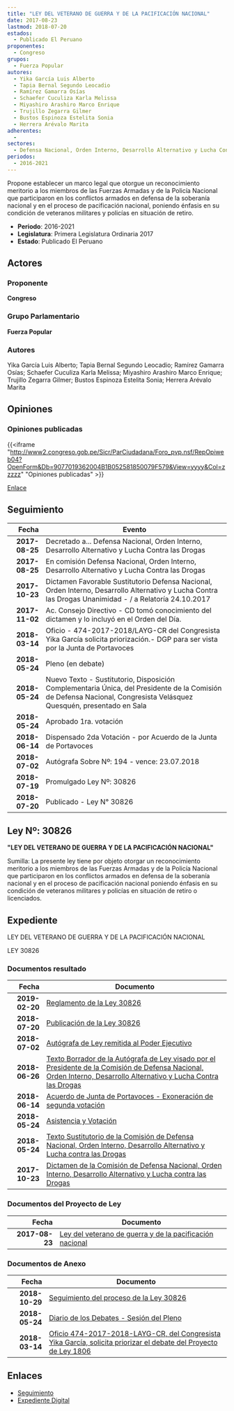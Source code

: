 ```yaml
---
title: "LEY DEL VETERANO DE GUERRA Y DE LA PACIFICACIÓN NACIONAL"
date: 2017-08-23
lastmod: 2018-07-20
estados: 
  - Publicado El Peruano
proponentes: 
  - Congreso
grupos: 
  - Fuerza Popular
autores: 
  - Yika García Luis Alberto
  - Tapia Bernal Segundo Leocadio
  - Ramírez Gamarra Osías
  - Schaefer Cuculiza Karla Melissa
  - Miyashiro Arashiro Marco Enrique
  - Trujillo Zegarra Gilmer
  - Bustos Espinoza Estelita Sonia
  - Herrera Arévalo Marita
adherentes: 
  - 
sectores: 
  - Defensa Nacional, Orden Interno, Desarrollo Alternativo y Lucha Contra las Drogas
periodos: 
  - 2016-2021
---
```


Propone establecer un marco legal que otorgue un reconocimiento meritorio a los miembros de las Fuerzas Armadas y de la Policía Nacional que participaron en los conflictos armados en defensa de la soberanía nacional y en el proceso de pacificación nacional, poniendo énfasis en su condición de veteranos militares y policías en situación de retiro.

- **Periodo**: 2016-2021
- **Legislatura**: Primera Legislatura Ordinaria 2017
- **Estado**: Publicado El Peruano

## Actores

### Proponente

**Congreso**

### Grupo Parlamentario

**Fuerza Popular**

### Autores

Yika García Luis Alberto; Tapia Bernal Segundo Leocadio; Ramírez Gamarra Osías; Schaefer Cuculiza Karla Melissa; Miyashiro Arashiro Marco Enrique; Trujillo Zegarra Gilmer; Bustos Espinoza Estelita Sonia; Herrera Arévalo Marita


## Opiniones

### Opiniones publicadas

{{<iframe "http://www2.congreso.gob.pe/Sicr/ParCiudadana/Foro_pvp.nsf/RepOpiweb04?OpenForm&Db=9077019362004B1B052581850079F579&View=yyyy&Col=zzzzz" "Opiniones publicadas" >}}

[Enlace](http://www2.congreso.gob.pe/Sicr/ParCiudadana/Foro_pvp.nsf/RepOpiweb04?OpenForm&Db=9077019362004B1B052581850079F579&View=yyyy&Col=zzzzz)

## Seguimiento

| Fecha | Evento |
|------:|--------|
| **2017-08-25** | Decretado a... Defensa Nacional, Orden Interno, Desarrollo Alternativo y Lucha Contra las Drogas|
| **2017-08-25** | En comisión Defensa Nacional, Orden Interno, Desarrollo Alternativo y Lucha Contra las Drogas|
| **2017-10-23** | Dictamen Favorable Sustitutorio Defensa Nacional, Orden Interno, Desarrollo Alternativo y Lucha Contra las Drogas Unanimidad - / a Relatoría 24.10.2017|
| **2017-11-02** | Ac. Consejo Directivo - CD tomó conocimiento del dictamen y lo incluyó en el Orden del Día.|
| **2018-03-14** | Oficio - 474-2017-2018/LAYG-CR del Congresista Yika García solicita priorización.- DGP para ser vista por la Junta de Portavoces|
| **2018-05-24** | Pleno (en debate)|
| **2018-05-24** | Nuevo Texto - Sustitutorio, Disposición Complementaria Única, del Presidente de la Comisión de Defensa Nacional, Congresista Velásquez Quesquén, presentado en Sala|
| **2018-05-24** | Aprobado 1ra. votación|
| **2018-06-14** | Dispensado 2da Votación - por Acuerdo de la Junta de Portavoces|
| **2018-07-02** | Autógrafa Sobre Nº: 194 - vence: 23.07.2018|
| **2018-07-19** | Promulgado Ley Nº: 30826|
| **2018-07-20** | Publicado - Ley N° 30826|

## Ley Nº: 30826

**"LEY DEL VETERANO DE GUERRA Y DE LA PACIFICACIÓN NACIONAL"**

Sumilla: La presente ley tiene por objeto otorgar un reconocimiento meritorio a los miembros de las Fuerzas Armadas y de la Policía Nacional que participaron en los conflictos armados en defensa de la soberanía nacional y en el proceso de pacificación nacional poniendo énfasis en su condición de veteranos militares y policías en situación de retiro o licenciados.


## Expediente

LEY DEL VETERANO DE GUERRA Y DE LA PACIFICACIÓN NACIONAL

LEY 30826


### Documentos resultado

| Fecha | Documento |
|------:|--------|
| **2019-02-20** | [Reglamento de la Ley 30826](http://www.leyes.congreso.gob.pe/Documentos/2016_2021/ADLP/Reglamento/DS-001-2019-DE.pdf) |
| **2018-07-20** | [Publicación de la Ley 30826](http://www.leyes.congreso.gob.pe/Documentos/2016_2021/ADLP/Normas_Legales/30826-LEY.pdf) |
| **2018-07-02** | [Autógrafa de Ley remitida al Poder Ejecutivo](http://www.leyes.congreso.gob.pe/Documentos/2016_2021/ADLP/Texto_Aprobado/AU0180620180702.pdf) |
| **2018-06-26** | [Texto Borrador de la Autógrafa de Ley visado por el Presidente de la Comisión de Defensa Nacional, Orden Interno, Desarrollo Alternativo y Lucha Contra las Drogas](http://www.leyes.congreso.gob.pe/Documentos/2016_2021/Texto_Borrador_de_Autografa/BAU01806_20180524.pdf) |
| **2018-06-14** | [Acuerdo de Junta de Portavoces - Exoneración de segunda votación](http://www.leyes.congreso.gob.pe/Documentos/2016_2021/Acuerdos/Junta_Portavoces/AJPESV0180620180614.pdf) |
| **2018-05-24** | [Asistencia y Votación](http://www.leyes.congreso.gob.pe/Documentos/2016_2021/Asistencia_y_Votacion/Proyectos_de_Ley/AV01806_20180524.pdf) |
| **2018-05-24** | [Texto Sustitutorio de la Comisión de Defensa Nacional, Orden Interno, Desarrollo Alternativo y Lucha contra las Drogas](http://www.leyes.congreso.gob.pe/Documentos/2016_2021/Texto_Sustitutorio/Proyectos_de_Ley/TS0180620180524.pdf) |
| **2017-10-23** | [Dictamen de la Comisión de Defensa Nacional, Orden Interno, Desarrollo Alternativo y Lucha contra las Drogas](http://www.leyes.congreso.gob.pe/Documentos/2016_2021/Dictamenes/Proyectos_de_Ley/01806DC07MAY_20171023.pdf) |

### Documentos del Proyecto de Ley

| Fecha | Documento |
|------:|--------|
| **2017-08-23** | [Ley del veterano de guerra y de la pacificación nacional](http://www.leyes.congreso.gob.pe/Documentos/2016_2021/Proyectos_de_Ley_y_de_Resoluciones_Legislativas/PL0180620170823.pdf) |

### Documentos de Anexo

| Fecha | Documento |
|------:|--------|
| **2018-10-29** | [Seguimiento del proceso de la Ley 30826](http://www.leyes.congreso.gob.pe/Documentos/2016_2021/Seguimiento_de_Proyectos_de_Ley/01806PL20181029.pdf) |
| **2018-05-24** | [Diario de los Debates - Sesión del Pleno](http://www.leyes.congreso.gob.pe/Documentos/2016_2021/ADLP/Diario_Debates/30826-TDD.pdf) |
| **2018-03-14** | [Oficio 474-2017-2018-LAYG-CR, del Congresista Yika García, solicita priorizar el debate del Proyecto de Ley 1806](http://www.leyes.congreso.gob.pe/Documentos/2016_2021/Oficios/Congresistas/OFICIO_474-2017-2018-LAYG-CR.pdf) |

## Enlaces 

- [Seguimiento](http://www2.congreso.gob.pe/Sicr/TraDocEstProc/CLProLey2016.nsf/f7fff46988ca05b1052578e100829cc7/e16f7cb3824a1980052581850076b7f9?OpenDocument)
- [Expediente Digital](http://www2.congreso.gob.pe/Sicr/TraDocEstProc/CLProLey2016.nsf/f7fff46988ca05b1052578e100829cc7/e16f7cb3824a1980052581850076b7f9?OpenDocument&Click=05257FB7005EB655.eb71d0cf91d8294e05256cdf006b5706/$Body/0.1C6C)
